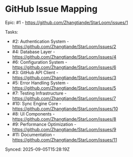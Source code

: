 # GitHub Issue Mapping

Epic: #1 - https://github.com/Zhangtiande/StarLoom/issues/1

Tasks:
- #2: Authentication System - https://github.com/Zhangtiande/StarLoom/issues/2
- #4: Database Layer - https://github.com/Zhangtiande/StarLoom/issues/4
- #6: Configuration System - https://github.com/Zhangtiande/StarLoom/issues/6
- #3: GitHub API Client - https://github.com/Zhangtiande/StarLoom/issues/3
- #5: Error Handling System - https://github.com/Zhangtiande/StarLoom/issues/5
- #7: Testing Infrastructure - https://github.com/Zhangtiande/StarLoom/issues/7
- #10: Sync Engine Core - https://github.com/Zhangtiande/StarLoom/issues/10
- #8: UI Components - https://github.com/Zhangtiande/StarLoom/issues/8
- #9: Performance Optimization - https://github.com/Zhangtiande/StarLoom/issues/9
- #11: Documentation - https://github.com/Zhangtiande/StarLoom/issues/11

Synced: 2025-09-05T15:28:19Z
